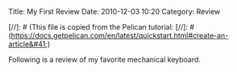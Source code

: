 Title: My First Review
Date: 2010-12-03 10:20
Category: Review

[//]: # (This file is copied from the Pelican tutorial:
[//]: # (https://docs.getpelican.com/en/latest/quickstart.html#create-an-article&#41;)

Following is a review of my favorite mechanical keyboard.